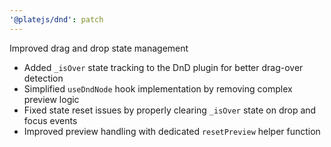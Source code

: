 ```yaml
---
'@platejs/dnd': patch
---
```


Improved drag and drop state management

- Added `_isOver` state tracking to the DnD plugin for better drag-over detection
- Simplified `useDndNode` hook implementation by removing complex preview logic
- Fixed state reset issues by properly clearing `_isOver` state on drop and focus events
- Improved preview handling with dedicated `resetPreview` helper function